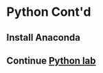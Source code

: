 # Python Cont'd

## Install Anaconda

## Continue [Python lab](https://github.com/amnh/BridgeUP-STEM-SpectreCell/blob/master/units/unit_1/d03/labs/python.md)
